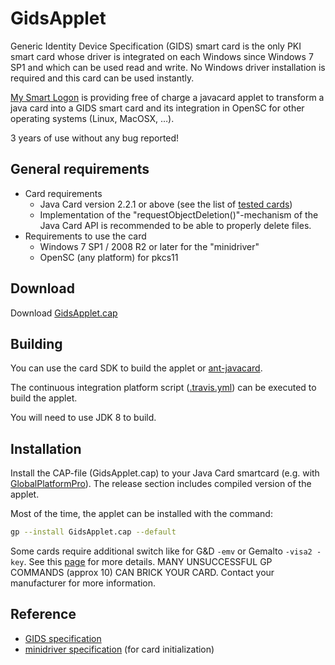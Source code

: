 # GidsApplet

Generic Identity Device Specification (GIDS) smart card is the only PKI smart card whose driver is integrated on each Windows since Windows 7 SP1 and which can be used read and write. No Windows driver installation is required and this card can be used instantly.

[My Smart Logon](https://www.mysmartlogon.com/generic-identity-device-specification-gids-smart-card/)  is providing free of charge a javacard applet to transform a java card into a GIDS smart card and its integration in OpenSC for other operating systems (Linux, MacOSX, …).

3 years of use without any bug reported!

## General requirements

* Card requirements
  * Java Card version 2.2.1 or above (see the list of [tested cards](https://www.mysmartlogon.com/generic-identity-device-specification-gids-smart-card/tested-cards/))
  * Implementation of the "requestObjectDeletion()"-mechanism of the Java Card API is recommended to be able to properly delete files.
* Requirements to use the card
  * Windows 7 SP1 / 2008 R2 or later for the "minidriver"
  * OpenSC (any platform) for pkcs11

## Download

Download [GidsApplet.cap](https://github.com/vletoux/GidsApplet/releases)

## Building

You can use the card SDK to build the applet or [ant-javacard](https://github.com/martinpaljak/ant-javacard).

The continuous integration platform script ([.travis.yml](.travis.yml)) can be executed to build the applet.

You will need to use JDK 8 to build.

## Installation

Install the CAP-file (GidsApplet.cap) to your Java Card smartcard (e.g. with [GlobalPlatformPro](https://github.com/martinpaljak/GlobalPlatformPro)).
The release section includes compiled version of the applet.

Most of the time, the applet can be installed with the command:

```sh
gp --install GidsApplet.cap --default
```

Some cards require additional switch like for G&D `-emv` or Gemalto `-visa2 -key`. See this [page](https://github.com/martinpaljak/GlobalPlatformPro/tree/master/docs/TestedCards) for more details.
MANY UNSUCCESSFUL GP COMMANDS (approx 10) CAN BRICK YOUR CARD. Contact your manufacturer for more information.

## Reference

* [GIDS specification](http://msdn.microsoft.com/en-us/library/windows/hardware/dn642100%28v=vs.85%29.aspx)
* [minidriver specification](http://msdn.microsoft.com/en-us/library/windows/hardware/dn631754%28v=vs.85%29.aspx) (for card initialization)
